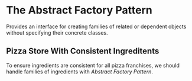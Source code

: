 # The Abstract Factory Pattern

Provides an interface for creating families of related or dependent objects without specifying their concrete classes.

## Pizza Store With Consistent Ingreditents

To ensure ingredients are consistent for all pizza franchises, we should handle families of ingredients with _Abstract Factory Pattern_.

<div align="center">
    <img src="" alt="">
</div>
